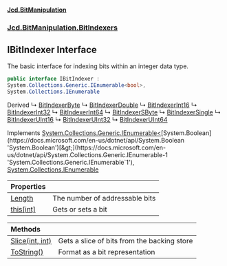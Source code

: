 #### [Jcd.BitManipulation](index.md 'index')
### [Jcd.BitManipulation.BitIndexers](Jcd.BitManipulation.BitIndexers.md 'Jcd.BitManipulation.BitIndexers')

## IBitIndexer Interface

The basic interface for indexing bits within an integer data type.

```csharp
public interface IBitIndexer :
System.Collections.Generic.IEnumerable<bool>,
System.Collections.IEnumerable
```

Derived
&#8627; [BitIndexerByte](Jcd.BitManipulation.BitIndexers.BitIndexerByte.md 'Jcd.BitManipulation.BitIndexers.BitIndexerByte')
&#8627; [BitIndexerDouble](Jcd.BitManipulation.BitIndexers.BitIndexerDouble.md 'Jcd.BitManipulation.BitIndexers.BitIndexerDouble')
&#8627; [BitIndexerInt16](Jcd.BitManipulation.BitIndexers.BitIndexerInt16.md 'Jcd.BitManipulation.BitIndexers.BitIndexerInt16')
&#8627; [BitIndexerInt32](Jcd.BitManipulation.BitIndexers.BitIndexerInt32.md 'Jcd.BitManipulation.BitIndexers.BitIndexerInt32')
&#8627; [BitIndexerInt64](Jcd.BitManipulation.BitIndexers.BitIndexerInt64.md 'Jcd.BitManipulation.BitIndexers.BitIndexerInt64')
&#8627; [BitIndexerSByte](Jcd.BitManipulation.BitIndexers.BitIndexerSByte.md 'Jcd.BitManipulation.BitIndexers.BitIndexerSByte')
&#8627; [BitIndexerSingle](Jcd.BitManipulation.BitIndexers.BitIndexerSingle.md 'Jcd.BitManipulation.BitIndexers.BitIndexerSingle')
&#8627; [BitIndexerUInt16](Jcd.BitManipulation.BitIndexers.BitIndexerUInt16.md 'Jcd.BitManipulation.BitIndexers.BitIndexerUInt16')
&#8627; [BitIndexerUInt32](Jcd.BitManipulation.BitIndexers.BitIndexerUInt32.md 'Jcd.BitManipulation.BitIndexers.BitIndexerUInt32')
&#8627; [BitIndexerUInt64](Jcd.BitManipulation.BitIndexers.BitIndexerUInt64.md 'Jcd.BitManipulation.BitIndexers.BitIndexerUInt64')

Implements [System.Collections.Generic.IEnumerable&lt;](https://docs.microsoft.com/en-us/dotnet/api/System.Collections.Generic.IEnumerable-1 'System.Collections.Generic.IEnumerable`1')[System.Boolean](https://docs.microsoft.com/en-us/dotnet/api/System.Boolean 'System.Boolean')[&gt;](https://docs.microsoft.com/en-us/dotnet/api/System.Collections.Generic.IEnumerable-1 'System.Collections.Generic.IEnumerable`1'), [System.Collections.IEnumerable](https://docs.microsoft.com/en-us/dotnet/api/System.Collections.IEnumerable 'System.Collections.IEnumerable')

| Properties | |
| :--- | :--- |
| [Length](Jcd.BitManipulation.BitIndexers.IBitIndexer.Length.md 'Jcd.BitManipulation.BitIndexers.IBitIndexer.Length') | The number of addressable bits |
| [this[int]](Jcd.BitManipulation.BitIndexers.IBitIndexer.this[int].md 'Jcd.BitManipulation.BitIndexers.IBitIndexer.this[int]') | Gets or sets a bit |

| Methods | |
| :--- | :--- |
| [Slice(int, int)](Jcd.BitManipulation.BitIndexers.IBitIndexer.Slice(int,int).md 'Jcd.BitManipulation.BitIndexers.IBitIndexer.Slice(int, int)') | Gets a slice of bits from the backing store |
| [ToString()](Jcd.BitManipulation.BitIndexers.IBitIndexer.ToString().md 'Jcd.BitManipulation.BitIndexers.IBitIndexer.ToString()') | Format as a bit representation |
